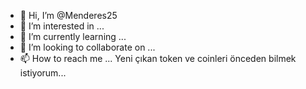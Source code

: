 - 👋 Hi, I’m @Menderes25
- 👀 I’m interested in ...
- 🌱 I’m currently learning ...
- 💞️ I’m looking to collaborate on ...
- 📫 How to reach me ...
Yeni çıkan token  ve coinleri önceden bilmek istiyorum...
<!---
Menderes25/Menderes25 is a ✨ special ✨ repository because its `README.md` (this file) appears on your GitHub profile.
You can click the Preview link to take a look at your changes.
--->
